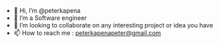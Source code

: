 - 👋 Hi, I’m @peterkapena
- 👀 I’m a Software engineer
- 💞️ I’m looking to collaborate on any interesting project or idea you have
- 📫 How to reach me : peterkapenapeter@gmail.com
